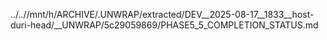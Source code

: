 ../..//mnt/h/ARCHIVE/.UNWRAP/extracted/DEV__2025-08-17__1833__host-duri-head/__UNWRAP/5c29059869/PHASE5_5_COMPLETION_STATUS.md